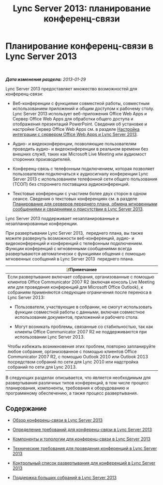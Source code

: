 ﻿---
title: 'Lync Server 2013: планирование конференц-связи'
TOCTitle: Планирование конференц-связи
ms:assetid: 983a272a-e1b3-4d70-8f84-836b092fe526
ms:mtpsurl: https://technet.microsoft.com/ru-ru/library/Gg398781(v=OCS.15)
ms:contentKeyID: 49310605
ms.date: 05/19/2016
mtps_version: v=OCS.15
ms.translationtype: HT
---

# Планирование конференц-связи в Lync Server 2013

 

_**Дата изменения раздела:** 2013-01-29_

Lync Server 2013 предоставляет множество возможностей для конференц-связи:

  - Веб-конференции с функциями совместной работы, совместным использованием приложений и общим доступом к рабочему столу. Lync Server 2013 использует веб-приложения Office Web Apps и Сервер Office Web Apps для обработки общего доступа и отображения презентаций PowerPoint. Сведения об установке и настройке Сервер Office Web Apps см. в разделе [Настройка интеграции с сервером Office Web Apps и Lync Server 2013](lync-server-2013-enabling-office-web-apps-server-and-lync-server-2013.md).

  - Аудио- и видеоконференции, позволяющие пользователям проводить аудио- и видеоконференции в реальном времени без внешних служб, таких как Microsoft Live Meeting или аудиомост сторонних производителей.

  - Конференц-связь с телефонным подключением, которая позволяет пользователям подключаться к аудиосигналу конференции Lync Server 2013 с использованием телефонной сети общего пользования (ТСОП) без стороннего поставщика аудиоконференций.

  - Текстовые конференции с участием более двух сторон в одном сеансе. Сведения о текстовых конференциях см. в разделе [Планирование для серверов переднего плана, обмена мгновенными сообщениями и сведениями о присутствии в Lync Server 2013](lync-server-2013-planning-for-front-end-servers-instant-messaging-and-presence.md).

Lync Server 2013 поддерживает незапланированные и незапланированные конференции.

При развертывании Lync Server 2013,  переднего плана, вы также можете развернуть возможности веб-конференций, аудио- и видеоконференций и конференций с телефонным подключением. Функции конференций с мгновенными сообщениями всегда развертываются автоматически с функциями общения с помощью мгновенных сообщений в Lync Server 2013  переднего плана.

<table>
<colgroup>
<col style="width: 100%" />
</colgroup>
<thead>
<tr class="header">
<th><img src="images/Gg398412.note(OCS.15).gif" title="note" alt="note" />Примечание</th>
</tr>
</thead>
<tbody>
<tr class="odd">
<td>Если развертывание включает собрания, организованные с помощью клиентов Office Communicator 2007 R2 (включая консоль Live Meeting или для проведения конференций для Microsoft Office Outlook), к собраниям применяются следующие ограничения после переноса в Lync Server 2013:
<ul>
<li><p>Пользователи, участвующие в собрании, не смогут использовать функции совместной работы с данными, включая совместное использование документов, приложений и рабочего стола.</p></li>
<li><p>Могут возникать проблемы, связанные со стабильностью, так как клиенты Office Communicator 2007 R2 не поддерживаются при использовании Lync Server 2013.</p></li>
</ul>
Чтобы избежать возникновения этих проблем, повторно запланируйте любое собрание, организованное с помощью клиентов Office Communicator 2007 R2, с помощью Outlook 2010 или Outlook 2013 посредством собраний по сети для Lync 2010 или надстройка собраний по сети для Lync 2013.</td>
</tr>
</tbody>
</table>


В следующих разделах описывается, что является необходимым для развертывания различных типов конференций, в том числе процесс планирования, компоненты, требования к оборудованию и программному обеспечению, а также процесс развертывания.

## Содержание

  - [Обзор конференц-связи в Lync Server 2013](lync-server-2013-overview-of-conferencing.md)

  - [Определение требований для конференц-связи в Lync Server 2013](lync-server-2013-defining-your-requirements-for-conferencing.md)

  - [Компоненты и топологии для конференц-связи в Lync Server 2013](lync-server-2013-components-and-topologies-for-conferencing.md)

  - [Технические требования для проведения конференций в Lync Server 2013](lync-server-2013-technical-requirements-for-conferencing.md)

  - [Контрольный список развертывания для конференций в Lync Server 2013](lync-server-2013-deployment-checklist-for-conferencing.md)

  - [Поддержка больших собраний в Lync Server 2013](lync-server-2013-support-for-large-meetings.md)

